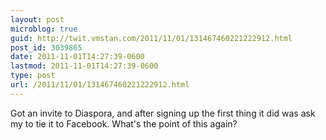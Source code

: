 ```yaml
---
layout: post
microblog: true
guid: http://twit.vmstan.com/2011/11/01/131467460221222912.html
post_id: 3039865
date: 2011-11-01T14:27:39-0600
lastmod: 2011-11-01T14:27:39-0600
type: post
url: /2011/11/01/131467460221222912.html
---
```

Got an invite to Diaspora, and after signing up the first thing it did was ask my to tie it to Facebook. What's the point of this again?
